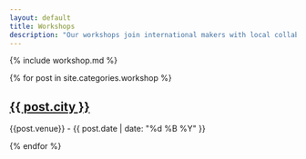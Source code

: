 ```yaml
---
layout: default
title: Workshops
description: "Our workshops join international makers with local collaborators"
---
```


{% include workshop.md %}

{% for post in site.categories.workshop %}

## [{{ post.city }}]({{post.url}})

{{post.venue}} - {{ post.date | date: "%d %B %Y" }}

{% endfor %}
